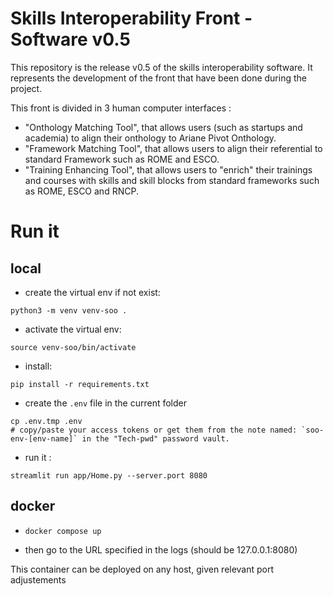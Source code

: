 # Skills Interoperability Front - Software v0.5

This repository is the release v0.5 of the skills interoperability software. It represents the development of the front that have been done during the project.

This front is divided in 3 human computer interfaces :
- "Onthology Matching Tool", that allows users (such as startups and academia) to align their onthology to Ariane Pivot Onthology.
- "Framework Matching Tool", that allows users to align their referential to standard Framework such as ROME and ESCO.
- "Training Enhancing Tool", that allows users to "enrich" their trainings and courses with skills and skill blocks from standard frameworks such as ROME, ESCO and RNCP.


# Run it

## local 

- create the virtual env if not exist: 
```
python3 -m venv venv-soo . 
```

- activate the virtual env: 
```
source venv-soo/bin/activate
```
- install:
```
pip install -r requirements.txt
```

- create the `.env` file in the current folder
```
cp .env.tmp .env
# copy/paste your access tokens or get them from the note named: `soo-env-[env-name]` in the "Tech-pwd" password vault.
```

- run it : 
```
streamlit run app/Home.py --server.port 8080
```

## docker
- `docker compose up` 

- then go to the URL specified in the logs (should be 127.0.0.1:8080)

This container can be deployed on any host, given relevant port adjustements
